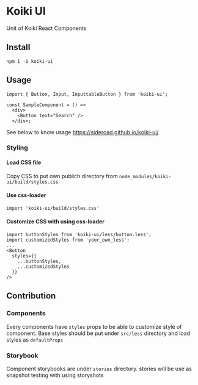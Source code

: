 # Koiki UI

Unit of Koiki React Components

## Install

```
npm i -S koiki-ui
```

## Usage

```
import { Button, Input, InputtableButton } from 'koiki-ui';

const SampleComponent = () =>
  <div>
    <Button text="Search" />
  </div>;

```

See below to know usage
https://sideroad.github.io/koiki-ui/

### Styling

#### Load CSS file
Copy CSS to put own publich directory from `node_modules/koiki-ui/build/styles.css`

#### Use css-loader
```
import 'koiki-ui/build/styles.css'
```

#### Customize CSS with using css-loader
```
import buttonStyles from 'koiki-ui/less/button.less';
import customizedStyles from 'your_own_less';
...
<Button
  styles={{
    ...buttonStyles,
    ...customizedStyles
  }}
/>
```

## Contribution

### Components
Every components have `styles` props to be able to customize style of component.
Base styles should be put under `src/less` directory and load styles as `defaultProps`

### Storybook
Component storybooks are under `stories` directory.
stories will be use as snapshot testing with using storyshots
